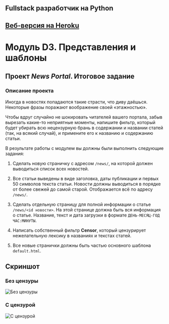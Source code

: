 ## Fullstack разработчик на Python

## [Веб-версия на Heroku](https://pyfs-d3.herokuapp.com/news/ 'Веб-версия на Heroku')

#  Модуль D3. Представления и шаблоны 

## **Проект** *News Portal*. **Итоговое задание**

### Описание проекта    

Иногда в новостях попадаются такие страсти, что диву даёшься. Некоторые фразы поражают воображение своей «этажностью».

Чтобы вдруг случайно не шокировать читателей вашего портала, забыв вырезать какие-то неприятные моменты, напишите фильтр, который будет убирать всю нецензурную брань в содержании и названии статей (так, на всякий случай), и примените его к названию и содержанию статьи.

В результате работы с модулем вы должны были выполнить следующие задания:

  1. Сделать новую страничку с адресом `/news/`, на которой должен выводиться список всех новостей.

  2. Все cтатьи выведены в виде заголовка, даты публикации и первых 50 символов текста статьи.
  Новости должны выводиться в порядке от более свежей до самой старой. Отображается всё по адресу `/news/`.

  3. Сделать отдельную страницу для полной информации о статье `/news/<id новости>`. На этой странице должна быть вся информация о статье. Название, текст и дата загрузки в формате `ДЕНЬ-МЕСЯЦ-ГОД ЧАС:МИНУТЫ`.

  4. Написать собственный фильтр **Censor**, который цензурирует нежелательную лексику в названиях и текстах статей.

  5. Все новые странички должны быть частью основного шаблона `default.html`.


## Скриншот

### Без цензуры

![Без цензуры](./D3_.png)

### С цензурой

![С цензурой](./D3.png)
